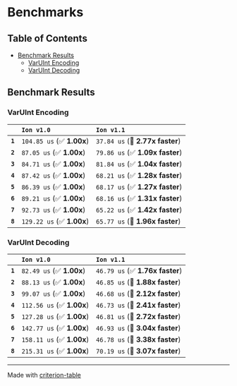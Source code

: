# Benchmarks

## Table of Contents

- [Benchmark Results](#benchmark-results)
    - [VarUInt Encoding](#varuint-encoding)
    - [VarUInt Decoding](#varuint-decoding)

## Benchmark Results

### VarUInt Encoding

|         | `Ion v1.0`                | `Ion v1.1`                       |
|:--------|:--------------------------|:-------------------------------- |
| **`1`** | `104.85 us` (✅ **1.00x**) | `37.84 us` (🚀 **2.77x faster**)  |
| **`2`** | `87.05 us` (✅ **1.00x**)  | `79.86 us` (✅ **1.09x faster**)  |
| **`3`** | `84.71 us` (✅ **1.00x**)  | `81.84 us` (✅ **1.04x faster**)  |
| **`4`** | `87.42 us` (✅ **1.00x**)  | `68.21 us` (✅ **1.28x faster**)  |
| **`5`** | `86.39 us` (✅ **1.00x**)  | `68.17 us` (✅ **1.27x faster**)  |
| **`6`** | `89.21 us` (✅ **1.00x**)  | `68.16 us` (✅ **1.31x faster**)  |
| **`7`** | `92.73 us` (✅ **1.00x**)  | `65.22 us` (✅ **1.42x faster**)  |
| **`8`** | `129.22 us` (✅ **1.00x**) | `65.77 us` (🚀 **1.96x faster**)  |

### VarUInt Decoding

|         | `Ion v1.0`                | `Ion v1.1`                       |
|:--------|:--------------------------|:-------------------------------- |
| **`1`** | `82.49 us` (✅ **1.00x**)  | `46.79 us` (✅ **1.76x faster**)  |
| **`2`** | `88.13 us` (✅ **1.00x**)  | `46.85 us` (🚀 **1.88x faster**)  |
| **`3`** | `99.07 us` (✅ **1.00x**)  | `46.68 us` (🚀 **2.12x faster**)  |
| **`4`** | `112.56 us` (✅ **1.00x**) | `46.73 us` (🚀 **2.41x faster**)  |
| **`5`** | `127.28 us` (✅ **1.00x**) | `46.81 us` (🚀 **2.72x faster**)  |
| **`6`** | `142.77 us` (✅ **1.00x**) | `46.93 us` (🚀 **3.04x faster**)  |
| **`7`** | `158.11 us` (✅ **1.00x**) | `46.78 us` (🚀 **3.38x faster**)  |
| **`8`** | `215.31 us` (✅ **1.00x**) | `70.19 us` (🚀 **3.07x faster**)  |

---
Made with [criterion-table](https://github.com/nu11ptr/criterion-table)

